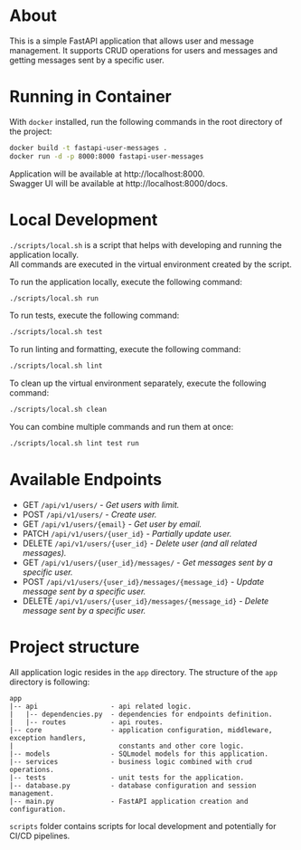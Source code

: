 # About
This is a simple FastAPI application that allows user and message management.
It supports CRUD operations for users and messages and getting messages sent by a specific user.

# Running in Container
With `docker` installed, run the following commands in the root directory of the project:

```bash
docker build -t fastapi-user-messages .
docker run -d -p 8000:8000 fastapi-user-messages
```
Application will be available at http://localhost:8000.  
Swagger UI will be available at http://localhost:8000/docs.

# Local Development
`./scripts/local.sh` is a script that helps with developing and running the application locally.  
All commands are executed in the virtual environment created by the script.

To run the application locally, execute the following command:
```bash
./scripts/local.sh run
```

To run tests, execute the following command:
```bash
./scripts/local.sh test
```

To run linting and formatting, execute the following command:
```bash
./scripts/local.sh lint
```

To clean up the virtual environment separately, execute the following command:
```bash
./scripts/local.sh clean
```

You can combine multiple commands and run them at once:
```bash
./scripts/local.sh lint test run
```

# Available Endpoints

- GET    `/api/v1/users/` - *Get users with limit.*
- POST   `/api/v1/users/` - *Create user.*
- GET    `/api/v1/users/{email}` - *Get user by email.*
- PATCH  `/api/v1/users/{user_id}` - *Partially update user.*
- DELETE `/api/v1/users/{user_id}` - *Delete user (and all related messages).*
- GET    `/api/v1/users/{user_id}/messages/` - *Get messages sent by a specific user.*
- POST   `/api/v1/users/{user_id}/messages/{message_id}` - *Update message sent by a specific user.*
- DELETE `/api/v1/users/{user_id}/messages/{message_id}` - *Delete message sent by a specific user.*

# Project structure
All application logic resides in the `app` directory. The structure of the `app` directory is following:

```
app
|-- api                  - api related logic.
|   |-- dependencies.py  - dependencies for endpoints definition.
|   |-- routes           - api routes.
|-- core                 - application configuration, middleware, exception handlers,
|                          constants and other core logic.
|-- models               - SQLmodel models for this application.
|-- services             - business logic combined with crud operations.
|-- tests                - unit tests for the application.
|-- database.py          - database configuration and session management.
|-- main.py              - FastAPI application creation and configuration.
```

`scripts` folder contains scripts for local development and potentially for CI/CD pipelines.